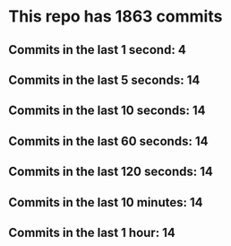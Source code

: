 # This repo has 1863 commits

## Commits in the last 1 second: 4
## Commits in the last 5 seconds: 14
## Commits in the last 10 seconds: 14
## Commits in the last 60 seconds: 14
## Commits in the last 120 seconds: 14
## Commits in the last 10 minutes: 14
## Commits in the last 1 hour: 14
